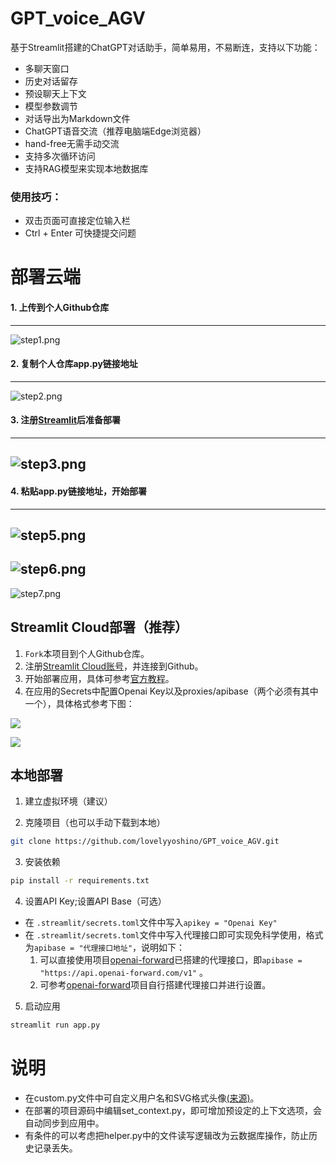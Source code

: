 # GPT_voice_AGV

基于Streamlit搭建的ChatGPT对话助手，简单易用，不易断连，支持以下功能：
- 多聊天窗口
- 历史对话留存
- 预设聊天上下文 
- 模型参数调节
- 对话导出为Markdown文件
- ChatGPT语音交流（推荐电脑端Edge浏览器）
- hand-free无需手动交流
- 支持多次循环访问
- 支持RAG模型来实现本地数据库

### 使用技巧：
- 双击页面可直接定位输入栏
- Ctrl + Enter 可快捷提交问题

# 部署云端

#### 1. 上传到个人Github仓库

---

![step1.png](pic/step1.png)

#### 2. 复制个人仓库app.py链接地址

---

![step2.png](pic/step2.png)

#### 3. 注册[Streamlit](https://share.streamlit.io/)后准备部署

---

![step3.png](pic/step3.png)
---

#### 4. 粘贴app.py链接地址，开始部署

---

![step5.png](pic/step5.png)
---

![step6.png](pic/step6.png)
---

![step7.png](pic/step7.png)



## Streamlit Cloud部署（推荐）

1. `Fork`本项目到个人Github仓库。
2. 注册[Streamlit Cloud账号](https://share.streamlit.io/)，并连接到Github。
3. 开始部署应用，具体可参考[官方教程](https://docs.streamlit.io/streamlit-community-cloud/get-started)。
4. 在应用的Secrets中配置Openai Key以及proxies/apibase（两个必须有其中一个），具体格式参考下图：

![](pic/advanced_setting.png)

![](pic/hf_secrets.png)



## 本地部署

1. 建立虚拟环境（建议）

2. 克隆项目（也可以手动下载到本地）
```bash
git clone https://github.com/lovelyyoshino/GPT_voice_AGV.git
```

3. 安装依赖
```bash
pip install -r requirements.txt
```

4. 设置API Key;设置API Base（可选）

- 在 `.streamlit/secrets.toml`文件中写入`apikey = "Openai Key"`
- 在 `.streamlit/secrets.toml`文件中写入代理接口即可实现免科学使用，格式为`apibase = "代理接口地址"`，说明如下：   
  1. 可以直接使用项目[openai-forward](https://github.com/beidongjiedeguang/openai-forward)已搭建的代理接口，即`apibase = "https://api.openai-forward.com/v1"` 。
  2. 可参考[openai-forward](https://github.com/beidongjiedeguang/openai-forward)项目自行搭建代理接口并进行设置。

5. 启动应用
```bash
streamlit run app.py
```

# 说明

- 在custom.py文件中可自定义用户名和SVG格式头像[(来源)](https://www.dicebear.com/playground?style=identicon)。
- 在部署的项目源码中编辑set_context.py，即可增加预设定的上下文选项，会自动同步到应用中。
- 有条件的可以考虑把helper.py中的文件读写逻辑改为云数据库操作，防止历史记录丢失。
